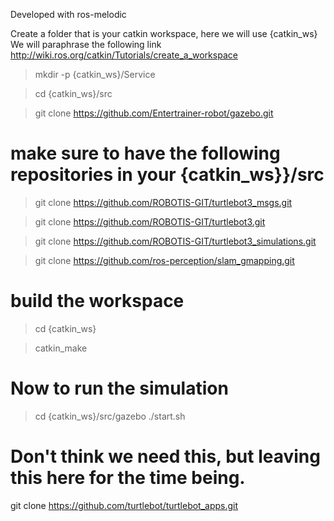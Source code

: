Developed with ros-melodic

Create a folder that is your catkin workspace, here we will use {catkin_ws}
We will paraphrase the following link http://wiki.ros.org/catkin/Tutorials/create_a_workspace
> mkdir -p {catkin_ws}/Service

> cd {catkin_ws}/src

> git clone https://github.com/Entertrainer-robot/gazebo.git

# make sure to have the following repositories in your {catkin_ws}}/src
> git clone https://github.com/ROBOTIS-GIT/turtlebot3_msgs.git

> git clone https://github.com/ROBOTIS-GIT/turtlebot3.git

> git clone https://github.com/ROBOTIS-GIT/turtlebot3_simulations.git

> git clone https://github.com/ros-perception/slam_gmapping.git

# build the workspace
> cd {catkin_ws}

> catkin_make

# Now to run the simulation
> cd {catkin_ws}/src/gazebo
> ./start.sh





# Don't think we need this, but leaving this here for the time being.
git clone https://github.com/turtlebot/turtlebot_apps.git
